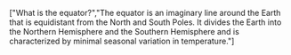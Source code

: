 ["What is the equator?","The equator is an imaginary line around the Earth that is equidistant from the North and South Poles. It divides the Earth into the Northern Hemisphere and the Southern Hemisphere and is characterized by minimal seasonal variation in temperature."]